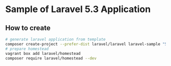 Sample of Laravel 5.3 Application
===

## How to create

```sh
# generate laravel application from template
composer create-project --prefer-dist laravel/laravel laravel-sample "5.3.*"
# prepare homestead
vagrant box add laravel/homestead
composer require laravel/homestead --dev
```
